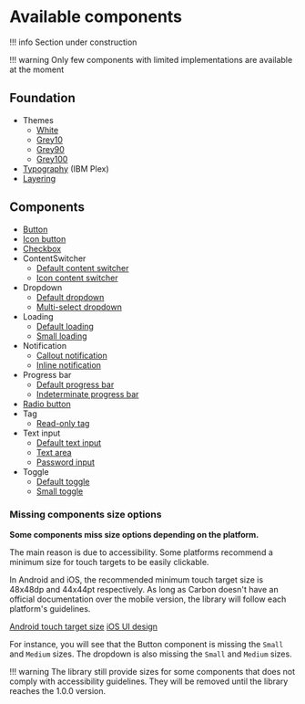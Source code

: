 # Available components

!!! info
    Section under construction

!!! warning
    Only few components with limited implementations are available at the moment

## Foundation

- Themes
    - [White](https://gabrieldrn.github.io/carbon-compose/api/carbon/com.gabrieldrn.carbon.foundation.color/-white-theme.html)
    - [Grey10](https://gabrieldrn.github.io/carbon-compose/api/carbon/com.gabrieldrn.carbon.foundation.color/-gray10-theme.html)
    - [Grey90](https://gabrieldrn.github.io/carbon-compose/api/carbon/com.gabrieldrn.carbon.foundation.color/-gray90-theme.html)
    - [Grey100](https://gabrieldrn.github.io/carbon-compose/api/carbon/com.gabrieldrn.carbon.foundation.color/-gray100-theme.html)
- [Typography](https://gabrieldrn.github.io/carbon-compose/api/carbon/com.gabrieldrn.carbon.foundation.text/-carbon-typography/index.html) 
    (IBM Plex)
- [Layering](https://gabrieldrn.github.io/carbon-compose/api/carbon/com.gabrieldrn.carbon.foundation.color/-layer/index.html)

## Components

- [Button](https://gabrieldrn.github.io/carbon-compose/api/carbon/com.gabrieldrn.carbon.button/-button.html)
- [Icon button](https://gabrieldrn.github.io/carbon-compose/api/carbon/com.gabrieldrn.carbon.button/-icon-button.html)
- [Checkbox](https://gabrieldrn.github.io/carbon-compose/api/carbon/com.gabrieldrn.carbon.checkbox/-checkbox.html)
- ContentSwitcher
  - [Default content switcher](https://gabrieldrn.github.io/carbon-compose/api/carbon/com.gabrieldrn.carbon.contentswitcher/-content-switcher.html)
  - [Icon content switcher](https://gabrieldrn.github.io/carbon-compose/api/carbon/com.gabrieldrn.carbon.contentswitcher/-icon-content-switcher.html)
- Dropdown
    - [Default dropdown](https://gabrieldrn.github.io/carbon-compose/api/carbon/com.gabrieldrn.carbon.dropdown/-dropdown.html)
    - [Multi-select dropdown](https://gabrieldrn.github.io/carbon-compose/api/carbon/com.gabrieldrn.carbon.dropdown.multiselect/-multiselect-dropdown.html)
- Loading
    - [Default loading](https://gabrieldrn.github.io/carbon-compose/api/carbon/com.gabrieldrn.carbon.loading/-loading.html)
    - [Small loading](https://gabrieldrn.github.io/carbon-compose/api/carbon/com.gabrieldrn.carbon.loading/-small-loading.html)
- Notification
    - [Callout notification](https://gabrieldrn.github.io/carbon-compose/api/carbon/com.gabrieldrn.carbon.notification/-callout-notification.html)
    - [Inline notification](https://gabrieldrn.github.io/carbon-compose/api/carbon/com.gabrieldrn.carbon.notification/-inline-notification.html)
- Progress bar
    - [Default progress bar](https://gabrieldrn.github.io/carbon-compose/api/carbon/com.gabrieldrn.carbon.progressbar/-progress-bar.html)
    - [Indeterminate progress bar](https://gabrieldrn.github.io/carbon-compose/api/carbon/com.gabrieldrn.carbon.progressbar/-indeterminate-progress-bar.html)
- [Radio button](https://gabrieldrn.github.io/carbon-compose/api/carbon/com.gabrieldrn.carbon.radiobutton/-radio-button.html)
- Tag
    - [Read-only tag](https://gabrieldrn.github.io/carbon-compose/api/carbon/com.gabrieldrn.carbon.tag/-read-only-tag.html.html)
- Text input
    - [Default text input](https://gabrieldrn.github.io/carbon-compose/api/carbon/com.gabrieldrn.carbon.textinput/-text-input.html)
    - [Text area](https://gabrieldrn.github.io/carbon-compose/api/carbon/com.gabrieldrn.carbon.textinput/-text-area.html)
    - [Password input](https://gabrieldrn.github.io/carbon-compose/api/carbon/com.gabrieldrn.carbon.textinput/-password-input.html)
- Toggle
    - [Default toggle](https://gabrieldrn.github.io/carbon-compose/api/carbon/com.gabrieldrn.carbon.toggle/-toggle.html)
    - [Small toggle](https://gabrieldrn.github.io/carbon-compose/api/carbon/com.gabrieldrn.carbon.toggle/-small-toggle.html)

### Missing components size options

**Some components miss size options depending on the platform.**

The main reason is due to accessibility. Some platforms recommend a minimum size for touch targets to be easily
clickable.

In Android and iOS, the recommended minimum touch target size is 48x48dp and 44x44pt respectively. As long as Carbon
doesn't have an official documentation over the mobile version, the library will follow each platform's guidelines.

[Android touch target size](https://support.google.com/accessibility/android/answer/7101858?hl=en)
[iOS UI design](https://developer.apple.com/design/tips/)

For instance, you will see that the Button component is missing the `Small` and `Medium` sizes. The dropdown is also
missing the `Small` and `Medium` sizes.

!!! warning
    The library still provide sizes for some components that does not comply with accessibility guidelines. They will be 
    removed until the library reaches the 1.0.0 version. 
